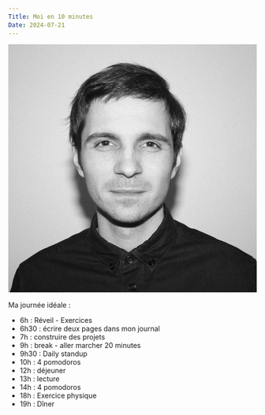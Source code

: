 ```yaml
---
Title: Moi en 10 minutes
Date: 2024-07-21
---
```


![Me](images/me.jpg)

Ma journée idéale :

- 6h : Réveil - Exercices
- 6h30 : écrire deux pages dans mon journal
- 7h : construire des projets 
- 9h : break - aller marcher 20 minutes
- 9h30 : Daily standup
- 10h : 4 pomodoros
- 12h : déjeuner
- 13h : lecture
- 14h : 4 pomodoros
- 18h : Exercice physique
- 19h : Dîner